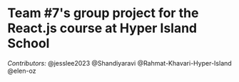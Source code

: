 # Team #7's group project for the React.js course at Hyper Island School


*Contributors:*
@jesslee2023
@Shandiyaravi
@Rahmat-Khavari-Hyper-Island
@elen-oz
